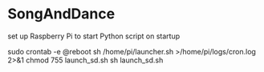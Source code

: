 # SongAndDance


set up Raspberry Pi to start Python script on startup

sudo crontab -e
@reboot sh /home/pi/launcher.sh >/home/pi/logs/cron.log 2>&1
chmod 755 launch_sd.sh
sh launch_sd.sh

